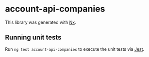 # account-api-companies

This library was generated with [Nx](https://nx.dev).

## Running unit tests

Run `ng test account-api-companies` to execute the unit tests via [Jest](https://jestjs.io).
